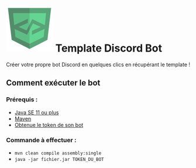 # ![](ressources/devicon.png) Template Discord Bot
Créer votre propre bot Discord en quelques clics en récupérant le template !

## Comment exécuter le bot 

### Prérequis : 

- [Java SE 11 ou plus](https://docs.oracle.com/en/java/javase/11/install/overview-jdk-installation.html#GUID-8677A77F-231A-40F7-98B9-1FD0B48C346A)
- [Maven](https://maven.apache.org/)
- [Obtenue le token de son bot](https://discord.com/developers/applications)

### Commande à effectuer : 

- `mvn clean compile assembly:single`
- `java -jar fichier.jar TOKEN_DU_BOT`
